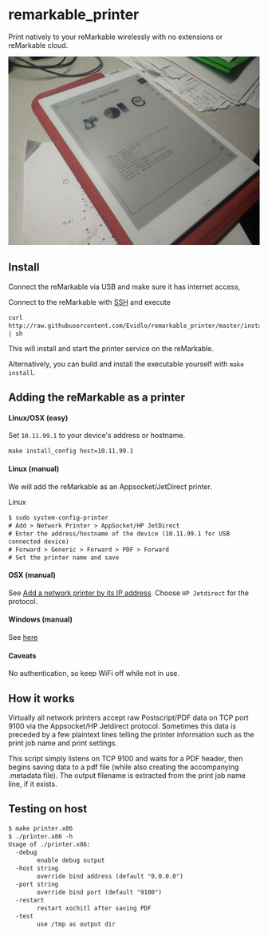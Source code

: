 # remarkable_printer

Print natively to your reMarkable wirelessly with no extensions or reMarkable cloud.

![](img.jpg)

## Install

Connect the reMarkable via USB and make sure it has internet access,

Connect to the reMarkable with [SSH](https://remarkablewiki.com/tech/ssh) and execute

    curl http://raw.githubusercontent.com/Evidlo/remarkable_printer/master/install.sh | sh
    
This will install and start the printer service on the reMarkable.
    
Alternatively, you can build and install the executable yourself with `make install`.

## Adding the reMarkable as a printer

#### Linux/OSX (easy)

Set `10.11.99.1` to your device's address or hostname.

    make install_config host=10.11.99.1

#### Linux (manual)

We will add the reMarkable as an Appsocket/JetDirect printer.

Linux

    $ sudo system-config-printer
    # Add > Network Printer > AppSocket/HP JetDirect
    # Enter the address/hostname of the device (10.11.99.1 for USB connected device)
    # Forward > Generic > Forward > PDF > Forward
    # Set the printer name and save
    
#### OSX (manual)

See [Add a network printer by its IP address](https://support.apple.com/guide/mac-help/add-a-printer-on-mac-mh14004/mac).  Choose `HP Jetdirect` for the protocol.

#### Windows (manual)

See [here](https://github.com/Evidlo/remarkable_printer/issues/4)

#### Caveats

No authentication, so keep WiFi off while not in use.

## How it works

Virtually all network printers accept raw Postscript/PDF data on TCP port 9100 via the Appsocket/HP Jetdirect protocol.  Sometimes this data is preceded by a few plaintext lines telling the printer information such as the print job name and print settings.

This script simply listens on TCP 9100 and waits for a PDF header, then begins saving data to a pdf file (while also creating the accompanying .metadata file).  The output filename is extracted from the print job name line, if it exists.

## Testing on host

    $ make printer.x86
    $ ./printer.x86 -h
    Usage of ./printer.x86:
      -debug
            enable debug output
      -host string
            override bind address (default "0.0.0.0")
      -port string
            override bind port (default "9100")
      -restart
            restart xochitl after saving PDF
      -test
            use /tmp as output dir

